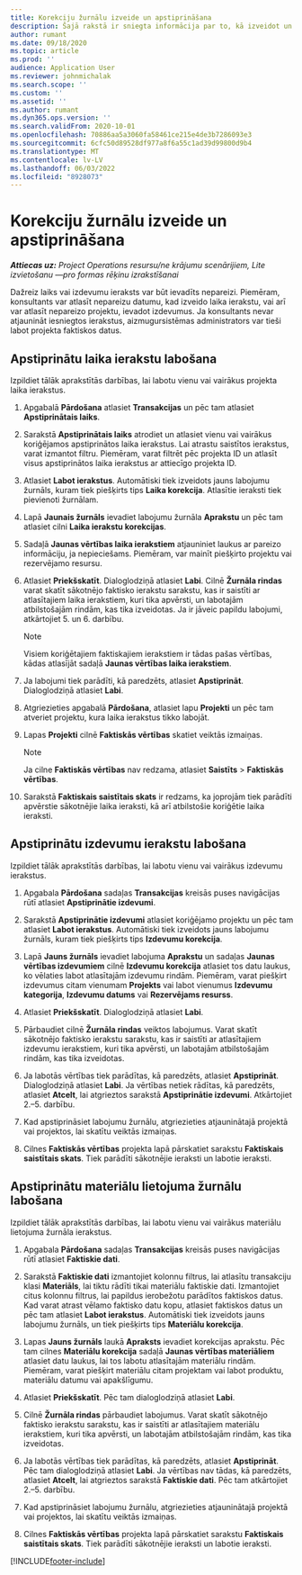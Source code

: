 ```yaml
---
title: Korekciju žurnālu izveide un apstiprināšana
description: Šajā rakstā ir sniegta informācija par to, kā izveidot un apstiprināt labojumu žurnālu.
author: rumant
ms.date: 09/18/2020
ms.topic: article
ms.prod: ''
audience: Application User
ms.reviewer: johnmichalak
ms.search.scope: ''
ms.custom: ''
ms.assetid: ''
ms.author: rumant
ms.dyn365.ops.version: ''
ms.search.validFrom: 2020-10-01
ms.openlocfilehash: 70886aa5a3060fa58461ce215e4de3b7286093e3
ms.sourcegitcommit: 6cfc50d89528df977a8f6a55c1ad39d99800d9b4
ms.translationtype: MT
ms.contentlocale: lv-LV
ms.lasthandoff: 06/03/2022
ms.locfileid: "8928073"
---
```

# <a name="create-and-confirm-correction-journals"></a>Korekciju žurnālu izveide un apstiprināšana

_**Attiecas uz:** Project Operations resursu/ne krājumu scenārijiem, Lite izvietošanu —pro formas rēķinu izrakstīšanai_

Dažreiz laiks vai izdevumu ieraksts var būt ievadīts nepareizi. Piemēram, konsultants var atlasīt nepareizu datumu, kad izveido laika ierakstu, vai arī var atlasīt nepareizo projektu, ievadot izdevumus. Ja konsultants nevar atjaunināt iesniegtos ierakstus, aizmugursistēmas administrators var tieši labot projekta faktiskos datus.

## <a name="correct-approved-time-entries"></a>Apstiprinātu laika ierakstu labošana     

Izpildiet tālāk aprakstītās darbības, lai labotu vienu vai vairākus projekta laika ierakstus.

1. Apgabalā **Pārdošana** atlasiet **Transakcijas** un pēc tam atlasiet **Apstiprinātais laiks**. 

2. Sarakstā **Apstiprinātais laiks** atrodiet un atlasiet vienu vai vairākus koriģējamos apstiprinātos laika ierakstus. Lai atrastu saistītos ierakstus, varat izmantot filtru. Piemēram, varat filtrēt pēc projekta ID un atlasīt visus apstiprinātos laika ierakstus ar attiecīgo projekta ID.

3. Atlasiet **Labot ierakstus**. Automātiski tiek izveidots jauns labojumu žurnāls, kuram tiek piešķirts tips **Laika korekcija**. Atlasītie ieraksti tiek pievienoti žurnālam. 

4. Lapā **Jaunais žurnāls** ievadiet labojumu žurnāla **Aprakstu** un pēc tam atlasiet cilni **Laika ierakstu korekcijas**.  

5. Sadaļā **Jaunas vērtības laika ierakstiem** atjauniniet laukus ar pareizo informāciju, ja nepieciešams. Piemēram, var mainīt piešķirto projektu vai rezervējamo resursu.

6. Atlasiet **Priekšskatīt**. Dialoglodziņā atlasiet **Labi**. Cilnē **Žurnāla rindas** varat skatīt sākotnējo faktisko ierakstu sarakstu, kas ir saistīti ar atlasītajiem laika ierakstiem, kuri tika apvērsti, un labotajām atbilstošajām rindām, kas tika izveidotas. Ja ir jāveic papildu labojumi, atkārtojiet 5. un 6. darbību. 

    > [!NOTE]
    > Visiem koriģētajiem faktiskajiem ierakstiem ir tādas pašas vērtības, kādas atlasījāt sadaļā **Jaunas vērtības laika ierakstiem**.

7. Ja labojumi tiek parādīti, kā paredzēts, atlasiet **Apstiprināt**. Dialoglodziņā atlasiet **Labi**.

8. Atgriezieties apgabalā **Pārdošana**, atlasiet lapu **Projekti** un pēc tam atveriet projektu, kura laika ierakstus tikko labojāt. 

9. Lapas **Projekti** cilnē **Faktiskās vērtības** skatiet veiktās izmaiņas. 

    > [!NOTE]
    > Ja cilne **Faktiskās vērtības** nav redzama, atlasiet **Saistīts** > **Faktiskās vērtības**.  

10. Sarakstā **Faktiskais saistītais skats** ir redzams, ka joprojām tiek parādīti apvērstie sākotnējie laika ieraksti, kā arī atbilstošie koriģētie laika ieraksti. 

 
## <a name="correct-approved-expense-entries"></a>Apstiprinātu izdevumu ierakstu labošana

Izpildiet tālāk aprakstītās darbības, lai labotu vienu vai vairākus izdevumu ierakstus. 

1. Apgabala **Pārdošana** sadaļas **Transakcijas** kreisās puses navigācijas rūtī atlasiet **Apstiprinātie izdevumi**.

2. Sarakstā **Apstiprinātie izdevumi** atlasiet koriģējamo projektu un pēc tam atlasiet **Labot ierakstus**. Automātiski tiek izveidots jauns labojumu žurnāls, kuram tiek piešķirts tips **Izdevumu korekcija**. 

3. Lapā **Jauns žurnāls** ievadiet labojuma **Aprakstu** un sadaļas **Jaunas vērtības izdevumiem** cilnē **Izdevumu korekcija** atlasiet tos datu laukus, ko vēlaties labot atlasītajām izdevumu rindām. Piemēram, varat piešķirt izdevumus citam vienumam **Projekts** vai labot vienumus **Izdevumu kategorija**, **Izdevumu datums** vai **Rezervējams resurss**.

4. Atlasiet **Priekšskatīt**. Dialoglodziņā atlasiet **Labi**. 

5. Pārbaudiet cilnē **Žurnāla rindas** veiktos labojumus. Varat skatīt sākotnējo faktisko ierakstu sarakstu, kas ir saistīti ar atlasītajiem izdevumu ierakstiem, kuri tika apvērsti, un labotajām atbilstošajām rindām, kas tika izveidotas.

6. Ja labotās vērtības tiek parādītas, kā paredzēts, atlasiet **Apstiprināt**. Dialoglodziņā atlasiet **Labi**. Ja vērtības netiek rādītas, kā paredzēts, atlasiet **Atcelt**, lai atgrieztos sarakstā **Apstiprinātie izdevumi**. Atkārtojiet 2.–5. darbību. 

7. Kad apstiprināsiet labojumu žurnālu, atgriezieties atjauninātajā projektā vai projektos, lai skatītu veiktās izmaiņas.

8. Cilnes **Faktiskās vērtības** projekta lapā pārskatiet sarakstu **Faktiskais saistītais skats**. Tiek parādīti sākotnējie ieraksti un labotie ieraksti.


## <a name="correct-approved-material-usage-logs"></a>Apstiprinātu materiālu lietojuma žurnālu labošana

Izpildiet tālāk aprakstītās darbības, lai labotu vienu vai vairākus materiālu lietojuma žurnāla ierakstus.

1. Apgabala **Pārdošana** sadaļas **Transakcijas** kreisās puses navigācijas rūtī atlasiet **Faktiskie dati**.

2. Sarakstā **Faktiskie dati** izmantojiet kolonnu filtrus, lai atlasītu transakciju klasi **Materiāls**, lai tiktu rādīti tikai materiālu faktiskie dati. Izmantojiet citus kolonnu filtrus, lai papildus ierobežotu parādītos faktiskos datus. Kad varat atrast vēlamo faktisko datu kopu, atlasiet faktiskos datus un pēc tam atlasiet **Labot ierakstus**. Automātiski tiek izveidots jauns labojumu žurnāls, un tiek piešķirts tips **Materiālu korekcija**.

3. Lapas **Jauns žurnāls** laukā **Apraksts** ievadiet korekcijas aprakstu. Pēc tam cilnes **Materiālu korekcija** sadaļā **Jaunas vērtības materiāliem** atlasiet datu laukus, lai tos labotu atlasītajām materiālu rindām. Piemēram, varat piešķirt materiālu citam projektam vai labot produktu, materiālu datumu vai apakšlīgumu.

4. Atlasiet **Priekšskatīt**. Pēc tam dialoglodziņā atlasiet **Labi**.

5. Cilnē **Žurnāla rindas** pārbaudiet labojumus. Varat skatīt sākotnējo faktisko ierakstu sarakstu, kas ir saistīti ar atlasītajiem materiālu ierakstiem, kuri tika apvērsti, un labotajām atbilstošajām rindām, kas tika izveidotas.

6. Ja labotās vērtības tiek parādītas, kā paredzēts, atlasiet **Apstiprināt**. Pēc tam dialoglodziņā atlasiet **Labi**. Ja vērtības nav tādas, kā paredzēts, atlasiet **Atcelt**, lai atgrieztos sarakstā **Faktiskie dati**. Pēc tam atkārtojiet 2.–5. darbību.

7. Kad apstiprināsiet labojumu žurnālu, atgriezieties atjauninātajā projektā vai projektos, lai skatītu veiktās izmaiņas.

8. Cilnes **Faktiskās vērtības** projekta lapā pārskatiet sarakstu **Faktiskais saistītais skats**. Tiek parādīti sākotnējie ieraksti un labotie ieraksti.


[!INCLUDE[footer-include](../includes/footer-banner.md)]
